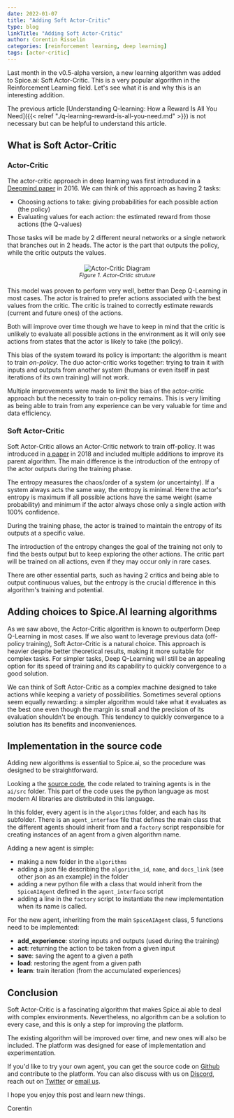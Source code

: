```yaml
---
date: 2022-01-07
title: "Adding Soft Actor-Critic"
type: blog
linkTitle: "Adding Soft Actor-Critic"
author: Corentin Risselin
categories: [reinforcement learning, deep learning]
tags: [actor-critic]
---
```


Last month in the v0.5-alpha version, a new learning algorithm was added to Spice.ai: Soft Actor-Critic. This is a very popular algorithm in the Reinforcement Learning field. Let's see what it is and why this is an interesting addition.

The previous article [Understanding Q-learning: How a Reward Is All You Need]({{< relref "./q-learning-reward-is-all-you-need.md" >}}) is not necessary but can be helpful to understand this article.

## What is Soft Actor-Critic

### Actor-Critic

The actor-critic approach in deep learning was first introduced in a [Deepmind paper](https://arxiv.org/abs/1602.01783) in 2016. We can think of this approach as having 2 tasks:

* Choosing actions to take: giving probabilities for each possible action (the policy)
* Evaluating values for each action: the estimated reward from those actions (the Q-values)

Those tasks will be made by 2 different neural networks or a single network that branches out in 2 heads. The actor is the part that outputs the policy, while the critic outputs the values.

<div style="display: flex; justify-content: center; padding: 5px;">
  <div style="display: flex; flex-direction: column;">
    <img style="max-width: 300px; margin: auto" alt="Actor-Critic Diagram" src="https://user-images.githubusercontent.com/19952490/148524970-e5fab55c-7364-4cb9-870c-7f5b8b58cc6f.png">
    	<div style="font-size: 0.8rem; font-style: italic; text-align: center;">Figure 1. Actor-Critic struture</div>
  </div>
</div>

This model was proven to perform very well, better than Deep Q-Learning in most cases. The actor is trained to prefer actions associated with the best values from the critic. The critic is trained to correctly estimate rewards (current and future ones) of the actions.

Both will improve over time though we have to keep in mind that the critic is unlikely to evaluate all possible actions in the environment as it will only see actions from states that the actor is likely to take (the policy).

This bias of the system toward its policy is important: the algorithm is meant to train *on-policy*. The duo actor-critic works together: trying to train it with inputs and outputs from another system (humans or even itself in past iterations of its own training) will not work.

Multiple improvements were made to limit the bias of the actor-critic approach but the necessity to train on-policy remains. This is very limiting as being able to train from any experience can be very valuable for time and data efficiency.

### Soft Actor-Critic

Soft Actor-Critic allows an Actor-Critic network to train off-policy. It was introduced in [a paper](https://arxiv.org/abs/1801.01290) in 2018 and included multiple additions to improve its parent algorithm. The main difference is the introduction of the entropy of the actor outputs during the training phase.

The entropy measures the chaos/order of a system (or uncertainty). If a system always acts the same way, the entropy is minimal. Here the actor's entropy is maximum if all possible actions have the same weight (same probability) and minimum if the actor always chose only a single action with 100% confidence.

During the training phase, the actor is trained to maintain the entropy of its outputs at a specific value.

The introduction of the entropy changes the goal of the training not only to find the bests output but to keep exploring the other actions. The critic part will be trained on all actions, even if they may occur only in rare cases.

There are other essential parts, such as having 2 critics and being able to output continuous values, but the entropy is the crucial difference in this algorithm's training and potential.

## Adding choices to Spice.AI learning algorithms

As we saw above, the Actor-Critic algorithm is known to outperform Deep Q-Learning in most cases. If we also want to leverage previous data (off-policy training), Soft Actor-Critic is a natural choice. This approach is heavier despite better theoretical results, making it more suitable for complex tasks. For simpler tasks, Deep Q-Learning will still be an appealing option for its speed of training and its capability to quickly convergence to a good solution.

We can think of Soft Actor-Critic as a complex machine designed to take actions while keeping a variety of possibilities. Sometimes several options seem equally rewarding: a simpler algorithm would take what it evaluates as the best one even though the margin is small and the precision of its evaluation shouldn't be enough. This tendency to quickly convergence to a solution has its benefits and inconveniences.

## Implementation in the source code

Adding new algorithms is essential to Spice.ai, so the procedure was designed to be straightforward.

Looking a the [source code](https://github.com/spiceai/spiceai), the code related to training agents is in the `ai/src` folder. This part of the code uses the python language as most modern AI libraries are distributed in this language.

In this folder, every agent is in the `algorithms` folder, and each has its subfolder. There is an `agent_interface` file that defines the main class that the different agents should inherit from and a `factory` script responsible for creating instances of an agent from a given algorithm name.

Adding a new agent is simple:
* making a new folder in the `algorithms`
* adding a json file describing the `algorithm_id`, `name`, and `docs_link` (see other json as an example) in the folder
* adding a new python file with a class that would inherit from the `SpiceAIAgent` defined in the `agent_interface` script
* adding a line in the `factory` script to instantiate the new implementation when its name is called.

For the new agent, inheriting from the main `SpiceAIAgent` class, 5 functions need to be implemented:
* **add_experience**: storing inputs and outputs (used during the training)
* **act**: returning the action to be taken from a given input
* **save**: saving the agent to a given a path
* **load**: restoring the agent from a given path
* **learn**: train iteration (from the accumulated experiences)


## Conclusion

Soft Actor-Critic is a fascinating algorithm that makes Spice.ai able to deal with complex environments. Nevertheless, no algorithm can be a solution to every case, and this is only a step for improving the platform.

The existing algorithm will be improved over time, and new ones will also be included. The platform was designed for ease of implementation and experimentation.

If you'd like to try your own agent, you can get the source code on [Github](https://github.com/spiceai/spiceai) and contribute to the platform. You can also discuss with us on [Discord](https://discord.gg/kZnTfneP5u), reach out on [Twitter](https://twitter.com/SpiceAIHQ) or [email us](mailto:hey@spiceai.io).

I hope you enjoy this post and learn new things.

Corentin
